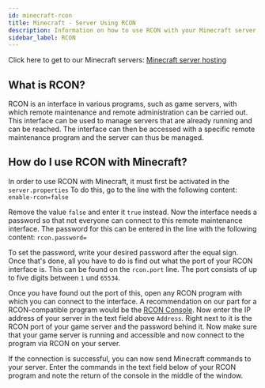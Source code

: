 ```yaml
---
id: minecraft-rcon
title: Minecraft - Server Using RCON
description: Information on how to use RCON with your Minecraft server from ZAP-Hosting to manage your server - ZAP-Hosting.com documentation
sidebar_label: RCON
---
```


Click here to get to our Minecraft servers: [Minecraft server hosting](https://zap-hosting.com/en/minecraft-server-hosting/)

## What is RCON?
RCON is an interface in various programs, such as game servers, with which remote maintenance and remote administration can be carried out. This interface can be used to manage servers that are already running and can be reached. The interface can then be accessed with a specific remote maintenance program and the server can thus be managed.

## How do I use RCON with Minecraft?
In order to use RCON with Minecraft, it must first be activated in the `server.properties`
To do this, go to the line with the following content: 
`enable-rcon=false`

Remove the value `false` and enter it `true` instead.
Now the interface needs a password so that not everyone can connect to this remote maintenance interface. The password for this can be entered in the line with the following content:
`rcon.password=`

To set the password, write your desired password after the equal sign. Once that's done, all you have to do is find out what the port of your RCON interface is. This can be found on the `rcon.port` line. The port consists of up to five digits between `1` und `65534`.

Once you have found out the port of this, open any RCON program with which you can connect to the interface. A recommendation on our part for a RCON-compatible program would be the [RCON Console](https://sourceforge.net/projects/rconconsole/).
Now enter the IP address of your server in the text field above `Address`. Right next to it is the RCON port of your game server and the password behind it. Now make sure that your game server is running and accessible and now connect to the program via RCON on your server.

If the connection is successful, you can now send Minecraft commands to your server. Enter the commands in the text field below of your RCON program and note the return of the console in the middle of the window.
